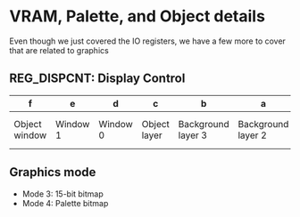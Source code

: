# VRAM, Palette, and Object details

Even though we just covered the IO registers, we have a few more to cover that
are related to graphics

## REG_DISPCNT: Display Control

<table>
  <thead>
    <tr>
      <th>f</th>
      <th>e</th>
      <th>d</th>
      <th>c</th>
      <th>b</th>
      <th>a</th>
      <th>9</th>
      <th>8</th>
      <th>7</th>
      <th>6</th>
      <th>5</th>
      <th>4</th>
      <th>3</th>
      <th>2</th>
      <th>1</th>
      <th>0</th>
    </tr>
  <tbody>
    <tr>
      <td>Object window</td>
      <td>Window 1</td>
      <td>Window 0</td>
      <td>Object layer</td>
      <td>Background layer 3</td>
      <td>Background layer 2</td>
      <td>Background layer 1</td>
      <td>Background layer 0</td>
      <td>Force screen blank</td>
      <td>Object mapping</td>
      <td>HB OAM unlock</td>
      <td>Page select</td>
      <td>Game Boy mode</td>
      <td colspan=3>Mode</td>
    </tr>
  </tbody>
</table>

## Graphics mode
- Mode 3: 15-bit bitmap
- Mode 4: Palette bitmap
